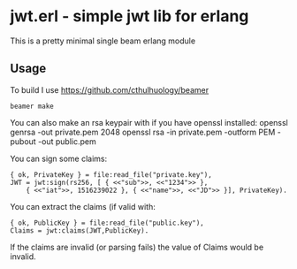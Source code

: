 jwt.erl - simple jwt lib for erlang
===================================

This is a pretty minimal single beam erlang module

Usage
------

To build I use https://github.com/cthulhuology/beamer

	beamer make

You can also make an rsa keypair with if you have openssl installed:
	openssl genrsa -out private.pem 2048
	openssl rsa -in private.pem -outform PEM -pubout -out public.pem

You can sign some claims:

	{ ok, PrivateKey } = file:read_file("private.key"),
	JWT = jwt:sign(rs256, [ { <<"sub">>, <<"1234">> }, 
		{ <<"iat">>, 1516239022 }, { <<"name">>, <<"JD">> }], PrivateKey).

You can extract the claims (if valid with:

	{ ok, PublicKey } = file:read_file("public.key"),
	Claims = jwt:claims(JWT,PublicKey).

If the claims are invalid (or parsing fails) the value of Claims would be invalid.




